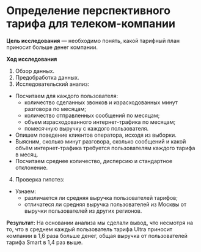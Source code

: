 # Определение перспективного тарифа для телеком-компании


**Цель исследования** — необходимо понять, какой тарифный план приносит больше денег компании.


**Ход исследования**

1. Обзор данных.
2. Предобработка данных.
3. Исследовательский анализ:
 - Посчитаем для каждого пользователя:
    * количество сделанных звонков и израсходованных минут разговора по месяцам;
    * количество отправленных сообщений по месяцам;
    * объем израсходованного интернет-трафика по месяцам;
    * помесячную выручку с каждого пользователя.
 - Опишем поведение клиентов оператора, исходя из выборки.
 - Выясним, сколько минут разговора, сколько сообщений и какой объём интернет-трафика требуется пользователям каждого тарифа в месяц.
 - Посчитаем среднее количество, дисперсию и стандартное отклонение.
4. Проверка гипотез:
 - Узнаем:
    * различается ли средняя выручка пользователей тарифов;
    * отличатеся ли средняя выручка пользователей из Москвы от выручки пользователей из других регионов.

**Результат:** На основании анализа мы сделали вывод, что несмотря на то, что в среднем каждый пользователь тарифа Ultra приносит компании в 1,6 раза больше денег, общая выручка от пользователей тарифа Smart в 1,4 раз выше.
